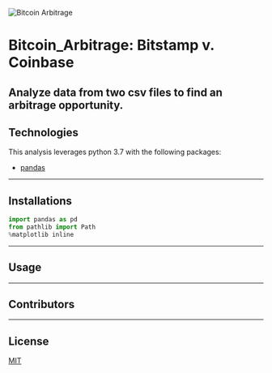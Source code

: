 ![Bitcoin Arbitrage](https://blockchainstock.azureedge.net/features/7B13862B8D05A4CC0C48D1875635B6A884C93AA9A49282FA4793E28ABACB729A.jpg)
# Bitcoin_Arbitrage: Bitstamp v. Coinbase
Analyze data from two csv files to find an arbitrage opportunity. 
---

## Technologies
This analysis leverages python 3.7 with the following packages:
* [pandas](https://github.com/pandas-dev/pandas)

---
## Installations
```python
import pandas as pd
from pathlib import Path
%matplotlib inline
```
---
## Usage
 

---
## Contributors

---
## License
[MIT](https://github.com/git/git-scm.com/blob/main/MIT-LICENSE.txt)
